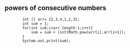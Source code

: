 
## powers of consecutive numbers
```
        int [] arr= {2,3,4,1,2,3};
        int sum = 1;
        for(int i=0;i<arr.length-1;i++){
            sum = sum + (int)Math.pow(arr[i],arr[i+1]);
        }
        System.out.print(sum);
```
